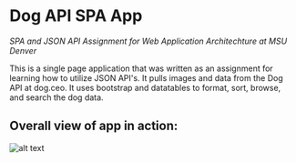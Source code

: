 # Dog API SPA App
_SPA and JSON API Assignment for Web Application Architechture at MSU Denver_

This is a single page application that was written as an assignment for learning how to utilize JSON API's. It pulls images and data from the Dog API at dog.ceo. It uses bootstrap and datatables to format, sort, browse, and search the dog data. 

## Overall view of app in action:
![alt text](https://raw.githubusercontent.com/fallerd/Dog-API-SPA-app/master/images/5.jpg)
